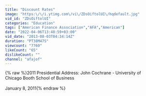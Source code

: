 ```yaml
---
title: "Discount Rates"
image: "https:\/\/i.ytimg.com\/vi\/ZDsOiftolUI\/hqdefault.jpg"
vid_id: "ZDsOiftolUI"
categories: "Education"
tags: ["American Finance Association","AFA","American"]
date: "2022-04-06T13:48:59+03:00"
vid_date: "2013-08-03T04:34:14Z"
duration: "PT38M47S"
viewcount: "7760"
likeCount: "65"
dislikeCount: ""
channel: "afajof"
---
```

{% raw %}2011 Presidential Address: John Cochrane - University of Chicago Booth School of Business<br /><br />January 8, 2011{% endraw %}
